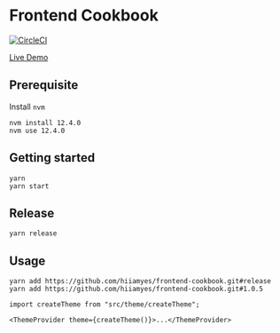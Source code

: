 # Frontend Cookbook

[![CircleCI](https://circleci.com/gh/hiiamyes/frontend-cookbook/tree/master.svg?style=svg)](https://circleci.com/gh/hiiamyes/frontend-cookbook/tree/master)

[Live Demo](https://frontend-cookbook.yeslee.me)

## Prerequisite

Install `nvm`

```
nvm install 12.4.0
nvm use 12.4.0
```

## Getting started

```
yarn
yarn start
```

## Release

```
yarn release
```

## Usage

```
yarn add https://github.com/hiiamyes/frontend-cookbook.git#release
yarn add https://github.com/hiiamyes/frontend-cookbook.git#1.0.5
```

```
import createTheme from "src/theme/createTheme";

<ThemeProvider theme={createTheme()}>...</ThemeProvider>
```
